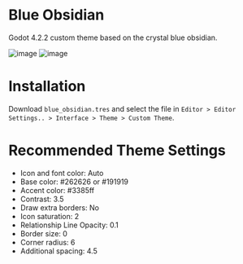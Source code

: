 # Blue Obsidian
 Godot 4.2.2 custom theme based on the crystal blue obsidian.

![image](https://github.com/user-attachments/assets/645e3030-478c-4fdb-824e-75b1169a254a)
![image](https://github.com/user-attachments/assets/184fc523-31db-4674-9684-b9fdf611e170)

# Installation
Download `blue_obsidian.tres` and select the file in `Editor > Editor Settings.. > Interface > Theme > Custom Theme`.

# Recommended Theme Settings
- Icon and font color: Auto
- Base color: #262626 or #191919
- Accent color: #3385ff
- Contrast: 3.5
- Draw extra borders: No
- Icon saturation: 2
- Relationship Line Opacity: 0.1
- Border size: 0
- Corner radius: 6
- Additional spacing: 4.5
